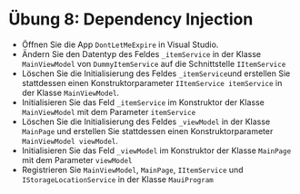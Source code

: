 # Übung 8: Dependency Injection

- Öffnen Sie die App `DontLetMeExpire` in Visual Studio.
- Ändern Sie den Datentyp des Feldes `_itemService` in der Klasse `MainViewModel` von `DummyItemService` auf die Schnittstelle `IItemService`
- Löschen Sie die Initialisierung des Feldes `_itemService`und erstellen Sie stattdessen einen Konstruktorparameter `IItemService itemService` in der Klasse `MainViewModel`.
- Initialisieren Sie das Feld `_itemService` im Konstruktor der Klasse `MainViewModel` mit dem Parameter `itemService`
- Löschen Sie die Initialisierung des Feldes `_viewModel` in der Klasse `MainPage` und erstellen Sie stattdessen einen Konstruktorparameter `MainViewModel viewModel`.
- Initialisieren Sie das Feld `_viewModel` im Konstruktor der Klasse `MainPage` mit dem Parameter `viewModel`
- Registrieren Sie `MainViewModel`, `MainPage`, `IItemService` und `IStorageLocationService` in der Klasse `MauiProgram`

